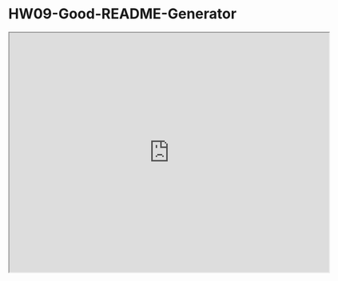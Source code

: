 # HW09-Good-README-Generator
<iframe src="https://drive.google.com/file/d/1ezGc4NbUw4dusUICJ37ZE1CypHN90TaW/preview" width="640" height="480"></iframe>
